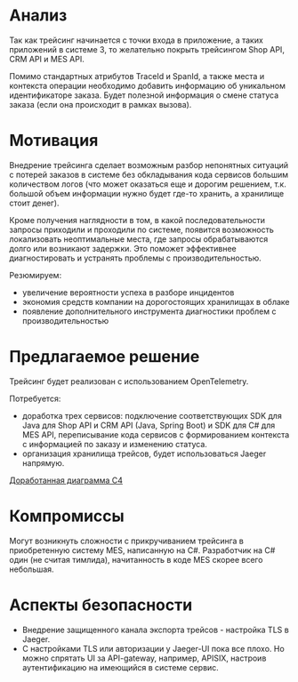 # Анализ

Так как трейсинг начинается с точки входа в приложение, а таких приложений в системе 3, то желательно покрыть трейсингом Shop API, CRM API и MES API.

Помимо стандартных атрибутов TraceId и SpanId, а также места и контекста операции необходимо добавить информацию об уникальном идентификаторе заказа. Будет полезной информация о смене статуса заказа (если она происходит в рамках вызова).

# Мотивация

Внедрение трейсинга сделает возможным разбор непонятных ситуаций с потерей заказов в системе без обкладывания кода сервисов большим количеством логов (что может оказаться еще и дорогим решением, т.к. большой объем информации нужно будет где-то хранить, а хранилище стоит денег).

Кроме получения наглядности в том, в какой последовательности запросы приходили и проходили по системе, появится возможность локализовать неоптимальные места, где запросы обрабатываются долго или возникают задержки. Это поможет эффективнее диагностировать и устранять проблемы с производительностью.

Резюмируем:
- увеличение вероятности успеха в разборе инцидентов
- экономия средств компании на дорогостоящих хранилищах в облаке
- появление дополнительного инструмента диагностики проблем с производительностью

# Предлагаемое решение

Трейсинг будет реализован с использованием OpenTelemetry. 

Потребуется:

- доработка трех сервисов: подключение соответствующих SDK для Java для Shop API и CRM API (Java, Spring Boot) и SDK для C# для MES API, переписывание кода сервисов с формированием контекста с информацией по заказу и изменению статуса.
- организация хранилища трейсов, будет использоваться Jaeger напрямую.

[Доработанная диаграмма C4](./jewerly_c4_model.drawio)

# Компромиссы

Могут возникнуть сложности с прикручиванием трейсинга в приобретенную систему MES, написанную на C#. Разработчик на C# один (не считая тимлида), начитанность в коде MES скорее всего небольшая.

# Аспекты безопасности

- Внедрение защищенного канала экспорта трейсов - настройка TLS в Jaeger.
- С настройками TLS или авторизации у Jaeger-UI пока все плохо. Но можно спрятать UI за API-gateway, например, APISIX, настроив аутентификацию на имеющийся в системе сервис.